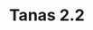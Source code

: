 ---
title: Tanas 2.2
date: 
draft: false

# descripcion
description : Argolla de plata simple cierre italiano

materials: Plata 925

color: Plateado

dimensions: 2,2cm diam

code: 01-11-0485

type: "Aros"

categories: []

price: $2.650,00

price_eftvo: $2.250,00

# Images
# first image will be shown in the product page
images:
  # - image: "images/path_to_image"
  # La ubicacion de las imagenes es imagenes/Aros/Aros.Argollas/01-11-0485-tanas-2.2
  - image: "./images/aros/argollas/01-11-0485_a.JPG"
---
